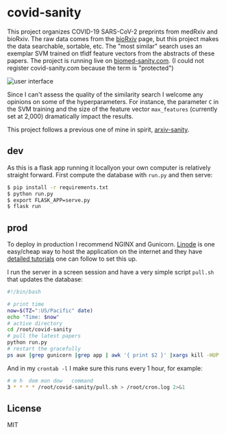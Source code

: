 
# covid-sanity

This project organizes COVID-19 SARS-CoV-2 preprints from medRxiv and bioRxiv. The raw data comes from the [bioRxiv](https://connect.biorxiv.org/relate/content/181) page, but this project makes the data searchable, sortable, etc. The "most similar" search uses an exemplar SVM trained on tfidf feature vectors from the abstracts of these papers. The project is running live on [biomed-sanity.com](http://biomed-sanity.com/). (I could not register covid-sanity.com because the term is "protected")

![user interface](https://raw.github.com/karpathy/covid-sanity/master/ui.png)

Since I can't assess the quality of the similarity search I welcome any opinions on some of the hyperparameters. For instance, the parameter `C` in the SVM training and the size of the feature vector `max_features` (currently set at 2,000) dramatically impact the results.

This project follows a previous one of mine in spirit, [arxiv-sanity](https://github.com/karpathy/arxiv-sanity-preserver).

## dev

As this is a flask app running it locallyon your own computer is relatively straight forward. First compute the database with `run.py` and then serve:

```bash
$ pip install -r requirements.txt
$ python run.py
$ export FLASK_APP=serve.py
$ flask run
```

## prod

To deploy in production I recommend NGINX and Gunicorn. [Linode](https://www.linode.com/) is one easy/cheap way to host the application on the internet and they have [detailed tutorials](https://www.linode.com/docs/development/python/flask-and-gunicorn-on-ubuntu/) one can follow to set this up.

I run the server in a screen session and have a very simple script `pull.sh` that updates the database:

```bash
#!/bin/bash

# print time
now=$(TZ=":US/Pacific" date)
echo "Time: $now"
# active directory
cd /root/covid-sanity
# pull the latest papers
python run.py
# restart the gracefully
ps aux |grep gunicorn |grep app | awk '{ print $2 }' |xargs kill -HUP
```

And in my `crontab -l` I make sure this runs every 1 hour, for example:

```bash
# m h  dom mon dow   command
3 * * * * /root/covid-sanity/pull.sh > /root/cron.log 2>&1
```

## License

MIT
